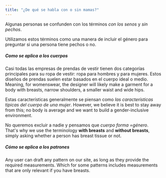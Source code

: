```yaml
---
title: "¿De qué se habla con o sin mamas?"
---
```


Algunas personas se confunden con los términos _con los senos_ y _sin pechos_.

Utilizamos estos términos como una manera de incluir el género para preguntar si una persona tiene pechos o no.

##### Como se aplica a los cuerpos
Casi todas las empresas de prendas de vestir tienen dos categorías principales para su ropa de vestir: ropa para hombres y para mujeres. Estos diseños de prendas suelen estar basados en el cuerpo ideal o medio. Meaning, for womenswear, the designer will likely make a garment for a body with breasts, narrow shoulders, a smaller waist and wide hips.

Estas características generalmente se piensan como _las características típicas del cuerpo de una mujer_. However, we believe it is best to stay away from this; no body is average and we want to build a gender-inclusive environment.

No queremos excluir a nadie y pensamos que _cuerpo forma =género_. That's why we use the terminology **with breasts** and **without breasts**, simply asking whether a person has breast tissue or not.

##### Cómo se aplica a los patrones
Any user can draft any pattern on our site, as long as they provide the required measurements. Which for some patterns includes measurements that are only relevant if you have breasts.


